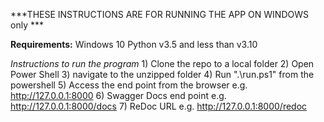 ***THESE INSTRUCTIONS ARE FOR RUNNING THE APP ON WINDOWS only ***

**Requirements:**
	Windows 10
	Python v3.5 and less than v3.10

*Instructions to run the program*
	1) Clone the repo to a local folder
	2) Open Power Shell
	3) navigate to the unzipped folder
	4) Run ".\run.ps1" from the powershell
	5) Access the end point from the browser e.g. http://127.0.0.1:8000
	6) Swagger Docs end point e.g. http://127.0.0.1:8000/docs
	7) ReDoc URL e.g. http://127.0.0.1:8000/redoc
